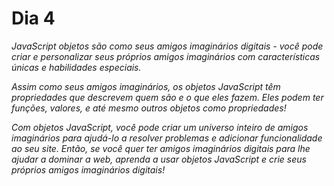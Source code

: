 # Dia 4

_JavaScript objetos são como seus amigos imaginários digitais - você pode criar e personalizar seus próprios amigos imaginários com características únicas e habilidades especiais._

_Assim como seus amigos imaginários, os objetos JavaScript têm propriedades que descrevem quem são e o que eles fazem. Eles podem ter funções, valores, e até mesmo outros objetos como propriedades!_

_Com objetos JavaScript, você pode criar um universo inteiro de amigos imaginários para ajudá-lo a resolver problemas e adicionar funcionalidade ao seu site. Então, se você quer ter amigos imaginários digitais para lhe ajudar a dominar a web, aprenda a usar objetos JavaScript e crie seus próprios amigos imaginários digitais!_